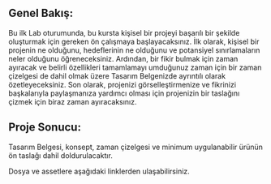 ## Genel Bakış:

Bu ilk Lab oturumunda, bu kursta kişisel bir projeyi başarılı bir şekilde oluşturmak için gereken ön çalışmaya başlayacaksınız. İlk olarak, kişisel bir projenin ne olduğunu, hedeflerinin ne olduğunu ve potansiyel sınırlamaların neler olduğunu öğreneceksiniz. Ardından, bir fikir bulmak için zaman ayıracak ve belirli özellikleri tamamlamayı umduğunuz zaman için bir zaman çizelgesi de dahil olmak üzere Tasarım Belgenizde ayrıntılı olarak özetleyeceksiniz. Son olarak, projenizi görselleştirmenize ve fikrinizi başkalarıyla paylaşmanıza yardımcı olması için projenizin bir taslağını çizmek için biraz zaman ayıracaksınız.

## Proje Sonucu:
Tasarım Belgesi, konsept, zaman çizelgesi ve minimum uygulanabilir ürünün ön taslağı dahil doldurulacaktır.

Dosya ve assetlere aşağıdaki linklerden ulaşabilirsiniz.
